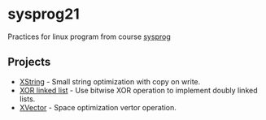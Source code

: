 # sysprog21

Practices for linux program from course [sysprog](http://wiki.csie.ncku.edu.tw/linux/schedule)

## Projects
* [XString](https://hackmd.io/@sysprog/linux2020-quiz2) - Small string optimization with copy on write.
* [XOR linked list](https://hackmd.io/@sysprog/linux2020-quiz3) - Use bitwise XOR operation to implement doubly linked lists.
* [XVector](https://hackmd.io/@sysprog/linux2020-quiz4) - Space optimization vertor operation.
